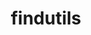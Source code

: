 ---
title: "findutils"
layout: cache
categories: [package, develop-2024-03-03]
meta: {"versions": ["4.9.0"], "compilers": ["apple-clang@=15.0.0", "cce@=15.0.1", "gcc@=10.3.0", "gcc@=11.1.0", "gcc@=11.4.0", "gcc@=12.3.0", "gcc@=7.3.1", "gcc@=7.5.0", "gcc@=9.4.0", "oneapi@=2024.0.0"], "oss": ["amzn2", "rhel8", "sle_hpc15", "ubuntu18.04", "ubuntu20.04", "ubuntu22.04", "ventura"], "platforms": ["darwin", "linux"], "targets": ["aarch64", "neoverse_n1", "neoverse_v1", "neoverse_v2", "ppc64le", "x86_64_v3", "x86_64_v4", "zen4"], "stacks": ["aws-isc", "aws-isc-aarch64", "build_systems", "data-vis-sdk", "developer-tools", "e4s", "e4s-cray-rhel", "e4s-cray-sles", "e4s-neoverse-v2", "e4s-neoverse_v1", "e4s-oneapi", "e4s-power", "e4s-rocm-external", "ml-darwin-aarch64-mps", "ml-linux-x86_64-cpu", "ml-linux-x86_64-cuda", "ml-linux-x86_64-rocm", "radiuss", "radiuss-aws", "radiuss-aws-aarch64", "root", "tutorial"], "num_specs": 14, "num_specs_by_stack": {"root": 14, "ml-darwin-aarch64-mps": 1, "aws-isc-aarch64": 2, "radiuss-aws-aarch64": 2, "aws-isc": 1, "radiuss-aws": 1, "e4s-cray-rhel": 1, "e4s-cray-sles": 1, "e4s-power": 1, "build_systems": 1, "radiuss": 1, "developer-tools": 1, "data-vis-sdk": 1, "e4s-neoverse_v1": 1, "e4s-neoverse-v2": 1, "e4s": 1, "e4s-rocm-external": 1, "tutorial": 2, "ml-linux-x86_64-rocm": 1, "ml-linux-x86_64-cpu": 1, "ml-linux-x86_64-cuda": 1, "e4s-oneapi": 1}}
spec_details: [{"hash": "iiogeyluxabcwl3ymsma47674wiilzir", "compiler": "apple-clang@=15.0.0", "versions": ["4.9.0"], "os": "ventura", "platform": "darwin", "target": "aarch64", "variants": ["build_system=autotools", "patches=440b954"], "stacks": ["root", "ml-darwin-aarch64-mps"], "size": "-", "tarball": "https://binaries.spack.io/develop-2024-03-03/build_cache/darwin-ventura-aarch64/apple-clang-15.0.0/findutils-4.9.0/darwin-ventura-aarch64-apple-clang-15.0.0-findutils-4.9.0-iiogeyluxabcwl3ymsma47674wiilzir.spack"}, {"hash": "ixck7bvuwqeqab4g3rp5rfbv2avkhh6i", "compiler": "gcc@=7.3.1", "versions": ["4.9.0"], "os": "amzn2", "platform": "linux", "target": "aarch64", "variants": ["build_system=autotools", "patches=440b954"], "stacks": ["root", "aws-isc-aarch64", "radiuss-aws-aarch64"], "size": "-", "tarball": "https://binaries.spack.io/develop-2024-03-03/build_cache/linux-amzn2-aarch64/gcc-7.3.1/findutils-4.9.0/linux-amzn2-aarch64-gcc-7.3.1-findutils-4.9.0-ixck7bvuwqeqab4g3rp5rfbv2avkhh6i.spack"}, {"hash": "vw5qumzqutqrslbfdh24yo75tayyrsjn", "compiler": "gcc@=7.3.1", "versions": ["4.9.0"], "os": "amzn2", "platform": "linux", "target": "neoverse_n1", "variants": ["build_system=autotools", "patches=440b954"], "stacks": ["root", "aws-isc-aarch64", "radiuss-aws-aarch64"], "size": "-", "tarball": "https://binaries.spack.io/develop-2024-03-03/build_cache/linux-amzn2-neoverse_n1/gcc-7.3.1/findutils-4.9.0/linux-amzn2-neoverse_n1-gcc-7.3.1-findutils-4.9.0-vw5qumzqutqrslbfdh24yo75tayyrsjn.spack"}, {"hash": "wokmebe5mwzxfocq5epfvbmyrpzjoomj", "compiler": "gcc@=7.3.1", "versions": ["4.9.0"], "os": "amzn2", "platform": "linux", "target": "x86_64_v3", "variants": ["build_system=autotools", "patches=440b954"], "stacks": ["root", "aws-isc", "radiuss-aws"], "size": "-", "tarball": "https://binaries.spack.io/develop-2024-03-03/build_cache/linux-amzn2-x86_64_v3/gcc-7.3.1/findutils-4.9.0/linux-amzn2-x86_64_v3-gcc-7.3.1-findutils-4.9.0-wokmebe5mwzxfocq5epfvbmyrpzjoomj.spack"}, {"hash": "sy5ovslcpoqyjslizma3yr2olyj6uoml", "compiler": "cce@=15.0.1", "versions": ["4.9.0"], "os": "rhel8", "platform": "linux", "target": "zen4", "variants": ["build_system=autotools", "patches=440b954"], "stacks": ["root", "e4s-cray-rhel"], "size": "-", "tarball": "https://binaries.spack.io/develop-2024-03-03/build_cache/linux-rhel8-zen4/cce-15.0.1/findutils-4.9.0/linux-rhel8-zen4-cce-15.0.1-findutils-4.9.0-sy5ovslcpoqyjslizma3yr2olyj6uoml.spack"}, {"hash": "5xftarkzxpnsaiibiuqldrwvwjkcbhol", "compiler": "gcc@=10.3.0", "versions": ["4.9.0"], "os": "sle_hpc15", "platform": "linux", "target": "x86_64_v4", "variants": ["build_system=autotools", "patches=440b954"], "stacks": ["root", "e4s-cray-sles"], "size": "-", "tarball": "https://binaries.spack.io/develop-2024-03-03/build_cache/linux-sle_hpc15-x86_64_v4/gcc-10.3.0/findutils-4.9.0/linux-sle_hpc15-x86_64_v4-gcc-10.3.0-findutils-4.9.0-5xftarkzxpnsaiibiuqldrwvwjkcbhol.spack"}, {"hash": "an6thplp63suwqoxnstjcf6dhxhkxttf", "compiler": "gcc@=9.4.0", "versions": ["4.9.0"], "os": "ubuntu20.04", "platform": "linux", "target": "ppc64le", "variants": ["build_system=autotools", "patches=440b954"], "stacks": ["root", "e4s-power"], "size": "-", "tarball": "https://binaries.spack.io/develop-2024-03-03/build_cache/linux-ubuntu20.04-ppc64le/gcc-9.4.0/findutils-4.9.0/linux-ubuntu20.04-ppc64le-gcc-9.4.0-findutils-4.9.0-an6thplp63suwqoxnstjcf6dhxhkxttf.spack"}, {"hash": "wvw7lk4ktmdxxwpqslmcexaibpso5eeg", "compiler": "gcc@=7.5.0", "versions": ["4.9.0"], "os": "ubuntu18.04", "platform": "linux", "target": "x86_64_v3", "variants": ["build_system=autotools", "patches=440b954"], "stacks": ["root", "build_systems", "radiuss", "developer-tools"], "size": "-", "tarball": "https://binaries.spack.io/develop-2024-03-03/build_cache/linux-ubuntu18.04-x86_64_v3/gcc-7.5.0/findutils-4.9.0/linux-ubuntu18.04-x86_64_v3-gcc-7.5.0-findutils-4.9.0-wvw7lk4ktmdxxwpqslmcexaibpso5eeg.spack"}, {"hash": "o3z2tsn2e2dtnpdidakrxbn72geu7nto", "compiler": "gcc@=11.1.0", "versions": ["4.9.0"], "os": "ubuntu20.04", "platform": "linux", "target": "x86_64_v3", "variants": ["build_system=autotools", "patches=440b954"], "stacks": ["root", "data-vis-sdk"], "size": "-", "tarball": "https://binaries.spack.io/develop-2024-03-03/build_cache/linux-ubuntu20.04-x86_64_v3/gcc-11.1.0/findutils-4.9.0/linux-ubuntu20.04-x86_64_v3-gcc-11.1.0-findutils-4.9.0-o3z2tsn2e2dtnpdidakrxbn72geu7nto.spack"}, {"hash": "w7nyctbmvgfnnmwagdcdf4qwbdbaaw55", "compiler": "gcc@=11.4.0", "versions": ["4.9.0"], "os": "ubuntu22.04", "platform": "linux", "target": "neoverse_v1", "variants": ["build_system=autotools", "patches=440b954"], "stacks": ["root", "e4s-neoverse_v1"], "size": "-", "tarball": "https://binaries.spack.io/develop-2024-03-03/build_cache/linux-ubuntu22.04-neoverse_v1/gcc-11.4.0/findutils-4.9.0/linux-ubuntu22.04-neoverse_v1-gcc-11.4.0-findutils-4.9.0-w7nyctbmvgfnnmwagdcdf4qwbdbaaw55.spack"}, {"hash": "luxbjcscn3wdjgqw5hgv3u7qlkowwvpz", "compiler": "gcc@=11.4.0", "versions": ["4.9.0"], "os": "ubuntu22.04", "platform": "linux", "target": "neoverse_v2", "variants": ["build_system=autotools", "patches=440b954"], "stacks": ["root", "e4s-neoverse-v2"], "size": "-", "tarball": "https://binaries.spack.io/develop-2024-03-03/build_cache/linux-ubuntu22.04-neoverse_v2/gcc-11.4.0/findutils-4.9.0/linux-ubuntu22.04-neoverse_v2-gcc-11.4.0-findutils-4.9.0-luxbjcscn3wdjgqw5hgv3u7qlkowwvpz.spack"}, {"hash": "6a3ezkykpfmu752lxlgokex6sfl7i2nn", "compiler": "gcc@=11.4.0", "versions": ["4.9.0"], "os": "ubuntu22.04", "platform": "linux", "target": "x86_64_v3", "variants": ["build_system=autotools", "patches=440b954"], "stacks": ["root", "e4s", "e4s-rocm-external", "tutorial", "ml-linux-x86_64-rocm", "ml-linux-x86_64-cpu", "ml-linux-x86_64-cuda"], "size": "-", "tarball": "https://binaries.spack.io/develop-2024-03-03/build_cache/linux-ubuntu22.04-x86_64_v3/gcc-11.4.0/findutils-4.9.0/linux-ubuntu22.04-x86_64_v3-gcc-11.4.0-findutils-4.9.0-6a3ezkykpfmu752lxlgokex6sfl7i2nn.spack"}, {"hash": "q7xpznt4smoqoqqxyjdefwc6bcrpq4ed", "compiler": "oneapi@=2024.0.0", "versions": ["4.9.0"], "os": "ubuntu22.04", "platform": "linux", "target": "x86_64_v3", "variants": ["build_system=autotools", "patches=440b954"], "stacks": ["root", "e4s-oneapi"], "size": "-", "tarball": "https://binaries.spack.io/develop-2024-03-03/build_cache/linux-ubuntu22.04-x86_64_v3/oneapi-2024.0.0/findutils-4.9.0/linux-ubuntu22.04-x86_64_v3-oneapi-2024.0.0-findutils-4.9.0-q7xpznt4smoqoqqxyjdefwc6bcrpq4ed.spack"}, {"hash": "pzvagxhyno7icfw5ozhxlcckbi46lrnb", "compiler": "gcc@=12.3.0", "versions": ["4.9.0"], "os": "ubuntu22.04", "platform": "linux", "target": "x86_64_v3", "variants": ["build_system=autotools", "patches=440b954"], "stacks": ["root", "tutorial"], "size": "-", "tarball": "https://binaries.spack.io/develop-2024-03-03/build_cache/linux-ubuntu22.04-x86_64_v3/gcc-12.3.0/findutils-4.9.0/linux-ubuntu22.04-x86_64_v3-gcc-12.3.0-findutils-4.9.0-pzvagxhyno7icfw5ozhxlcckbi46lrnb.spack"}]
---